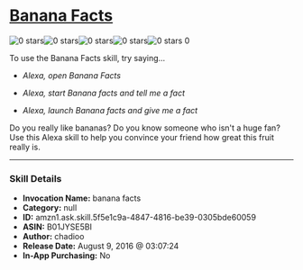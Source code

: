 # [Banana Facts](http://alexa.amazon.com/#skills/amzn1.ask.skill.5f5e1c9a-4847-4816-be39-0305bde60059)
![0 stars](../../images/ic_star_border_black_18dp_1x.png)![0 stars](../../images/ic_star_border_black_18dp_1x.png)![0 stars](../../images/ic_star_border_black_18dp_1x.png)![0 stars](../../images/ic_star_border_black_18dp_1x.png)![0 stars](../../images/ic_star_border_black_18dp_1x.png) 0

To use the Banana Facts skill, try saying...

* *Alexa, open Banana Facts*

* *Alexa, start Banana facts and tell me a fact*

* *Alexa, launch Banana facts and give me a fact*

Do you really like bananas? Do you know someone who isn't a huge fan? Use this Alexa skill to help you convince your friend how great this fruit really is.

***

### Skill Details

* **Invocation Name:** banana facts
* **Category:** null
* **ID:** amzn1.ask.skill.5f5e1c9a-4847-4816-be39-0305bde60059
* **ASIN:** B01JYSE5BI
* **Author:** chadioo
* **Release Date:** August 9, 2016 @ 03:07:24
* **In-App Purchasing:** No
